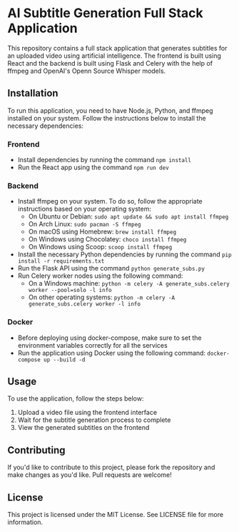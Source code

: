 # AI Subtitle Generation Full Stack Application

This repository contains a full stack application that generates subtitles for an uploaded video using artificial intelligence. The frontend is built using React and the backend is built using Flask and Celery with the help of ffmpeg and OpenAI's Openn Source Whisper models.

## Installation

To run this application, you need to have Node.js, Python, and ffmpeg installed on your system. Follow the instructions below to install the necessary dependencies:

### Frontend

- Install dependencies by running the command `npm install`
- Run the React app using the command `npm run dev`

### Backend

- Install ffmpeg on your system. To do so, follow the appropriate instructions based on your operating system:
  - On Ubuntu or Debian: `sudo apt update && sudo apt install ffmpeg`
  - On Arch Linux: `sudo pacman -S ffmpeg`
  - On macOS using Homebrew: `brew install ffmpeg`
  - On Windows using Chocolatey: `choco install ffmpeg`
  - On Windows using Scoop: `scoop install ffmpeg`
- Install the necessary Python dependencies by running the command `pip install -r requirements.txt`
- Run the Flask API using the command `python generate_subs.py`
- Run Celery worker nodes using the following command:
  - On a Windows machine: `python -m celery -A generate_subs.celery worker --pool=solo -l info`
  - On other operating systems: `python -m celery -A generate_subs.celery worker -l info`

### Docker

- Before deploying using docker-compose, make sure to set the environment variables correctly for all the services
- Run the application using Docker using the following command: `docker-compose up --build -d`

## Usage

To use the application, follow the steps below:

1. Upload a video file using the frontend interface
2. Wait for the subtitle generation process to complete
3. View the generated subtitles on the frontend

## Contributing

If you'd like to contribute to this project, please fork the repository and make changes as you'd like. Pull requests are welcome!

## License

This project is licensed under the MIT License. See LICENSE file for more information.
